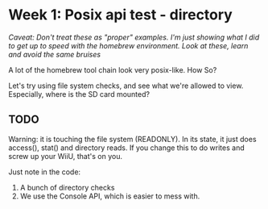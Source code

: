 # Week 1: Posix api test - directory

_Caveat: Don't treat these as "proper" examples.  I'm just showing what I did to get up to speed with the homebrew environment.  Look at these, learn and avoid the same bruises_

A lot of the homebrew tool chain look very posix-like.  How So?

Let's try using file system checks, and see what we're allowed to view.
Especially, where is the SD card mounted?

## TODO
Warning: it is touching the file system (READONLY). In its state, it just 
does access(), stat() and directory reads. If you change this to do writes and 
screw up your WiiU, that's on you.  

Just note in the code:
1. A bunch of directory checks
2. We use the Console API, which is easier to mess with.

